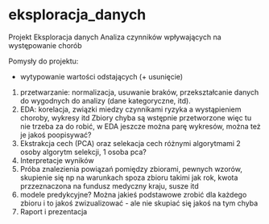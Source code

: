 # eksploracja_danych
Projekt Eksploracja danych
Analiza czynników wpływających na występowanie chorób


Pomysły do projektu:
 - wytypowanie wartości odstających (+ usunięcie)

1. przetwarzanie: normalizacja, usuwanie braków, przekształcanie danych do wygodnych do analizy (dane kategoryczne, itd).
2. EDA: korelacja, związki miedzy czynnikami ryzyka a wystąpieniem choroby, wykresy itd
Zbiory chyba są wstępnie przetworzone więc tu nie trzeba za do robić, w EDA jeszcze można parę wykresów, można też je jakoś poopisywać?
3. Ekstrakcja cech (PCA) oraz selekacja cech różnymi algorytmami
2 osoby algorytm selekcji, 1 osoba pca?
4. Interpretacje wyników
5. Próba znalezienia powiązań pomiędzy zbiorami, pewnych wzorów, skupienie się np na warunkach spoza zbioru takimi jak rok, kwota przzeznaczona na fundusz medyczny kraju, susze itd
6. modele predykcyjne? Można jakieś podstawowe zrobić dla każdego zbioru i to jakoś zwizualizować - ale nie skupiać się jakoś na tym chyba
7. Raport i prezentacja
